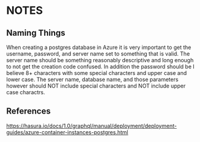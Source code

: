 
# NOTES

## Naming Things

When creating a postgres database in Azure it is very important to get the username, password, and server name set to something that is valid. The server name should be something reasonably descriptive and long enough to not get the creation code confused. In addition the password should be I believe 8+ characters with some special characters and upper case and lower case. The server name, database name, and those parameters however should NOT include special characters and NOT include upper case charactrs.



## References

https://hasura.io/docs/1.0/graphql/manual/deployment/deployment-guides/azure-container-instances-postgres.html